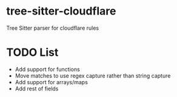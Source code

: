 # tree-sitter-cloudflare

Tree Sitter parser for cloudflare rules

# TODO List
- Add support for functions
- Move matches to use regex capture rather than string capture
- Add support for arrays/maps
- Add rest of fields
